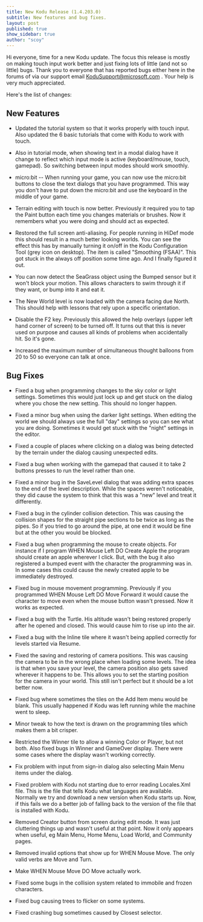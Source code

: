 ```yaml
---
title: New Kodu Release (1.4.203.0)
subtitle: New features and bug fixes.
layout: post
published: true
show_sidebar: true
author: "scoy"
---
```

Hi everyone, time for a new Kodu update. The focus this release is mostly on making touch input work better and just fixing lots of little (and not so little) bugs.  Thank you to everyone that has reported bugs either here in the forums of via our support email KoduSupport@microsoft.com .  Your help is very much appreciated.

Here's the list of changes:

## New Features

* Updated the tutorial system so that it works properly with touch input. Also updated the 6 basic tutorials that come with Kodu to work with touch.

* Also in tutorial mode, when showing text in a modal dialog have it change to reflect which input mode is active (keyboard/mouse, touch, gamepad). So switching between input modes should work smoothly.

* micro:bit -- When running your game, you can now use the micro:bit buttons to close the text dialogs that you have programmed. This way you don't have to put down the micro:bit and use the keyboard in the middle of your game.

* Terrain editing with touch is now better. Previously it required you to tap the Paint button each time you changes materials or brushes. Now it remembers what you were doing and should act as expected.

* Restored the full screen anti-aliasing. For people running in HiDef mode this should result in a much better looking worlds. You can see the effect this has by manually turning it on/off in the Kodu Configuration Tool (grey icon on desktop). The item is called "Smoothing (FSAA)". This got stuck in the always off position some time ago. And I finally figured it out.

* You can now detect the SeaGrass object using the Bumped sensor but it won't block your motion. This allows characters to swim through it if they want, or bump into it and eat it.

* The New World level is now loaded with the camera facing due North. This should help with lessons that rely upon a specific orientation.

* Disable the F2 key. Previously this allowed the help overlays (upper left hand corner of screen) to be turned off. It turns out that this is never used on purpose and causes all kinds of problems when accidentally hit. So it's gone.

* Increased the maximum number of simultaneous thought balloons from 20 to 50 so everyone can talk at once.

## Bug Fixes

* Fixed a bug when programming changes to the sky color or light settings. Sometimes this would just lock up and get stuck on the dialog where you chose the new setting. This should no longer happen.

* Fixed a minor bug when using the darker light settings. When editing the world we should always use the full "day" settings so you can see what you are doing. Sometimes it would get stuck with the "night" settings in the editor.

* Fixed a couple of places where clicking on a dialog was being detected by the terrain under the dialog causing unexpected edits.

* Fixed a bug when working with the gamepad that caused it to take 2 buttons presses to run the level rather than one.

* Fixed a minor bug in the SaveLevel dialog that was adding extra spaces to the end of the level description. While the spaces weren't noticeable, they did cause the system to think that this was a "new" level and treat it differently.

* Fixed a bug in the cylinder collision detection. This was causing the collision shapes for the straight pipe sections to be twice as long as the pipes. So if you tried to go around the pipe, at one end it would be fine but at the other you would be blocked.

* Fixed a bug when programming the mouse to create objects. For instance if I program WHEN Mouse Left DO Create Apple the program should create an apple wherever I click. But, with the bug it also registered a bumped event with the character the programming was in. In some cases this could cause the newly created apple to be immediately destroyed.

* Fixed bug in mouse movement programming. Previously if you programmed WHEN Mouse Left DO Move Forward it would cause the character to move even when the mouse button wasn't pressed. Now it works as expected.

* Fixed a bug with the Turtle. His altitude wasn't being restored properly after he opened and closed. This would cause him to rise up into the air.

* Fixed a bug with the Inline tile where it wasn't being applied correctly for levels started via Resume.

* Fixed the saving and restoring of camera positions. This was causing the camera to be in the wrong place when loading some levels. The idea is that when you save your level, the camera position also gets saved wherever it happens to be. This allows you to set the starting position for the camera in your world. This still isn't perfect but it should be a lot better now.

* Fixed bug where sometimes the tiles on the Add Item menu would be blank. This usually happened if Kodu was left running while the machine went to sleep.

* Minor tweak to how the text is drawn on the programming tiles which makes them a bit crisper.

* Restricted the Winner tile to allow a winning Color or Player, but not both. Also fixed bugs in Winner and GameOver display. There were some cases where the display wasn't working correctly.

* Fix problem with input from sign-in dialog also selecting Main Menu items under the dialog.

* Fixed problem with Kodu not starting due to error reading Locales.Xml file. This is the file that tells Kodu what languages are available. Normally we try and download a new version when Kodu starts up. Now, if this fails we do a better job of falling back to the version of the file that is installed with Kodu.

* Removed Creator button from screen during edit mode. It was just cluttering things up and wasn't useful at that point. Now it only appears when useful, eg Main Menu, Home Menu, Load World, and Community pages.

* Removed invalid options that show up for WHEN Mouse Move. The only valid verbs are Move and Turn.

* Make WHEN Mouse Move DO Move actually work.

* Fixed some bugs in the collision system related to immobile and frozen characters.

* Fixed bug causing trees to flicker on some systems.

* Fixed crashing bug sometimes caused by Closest selector.